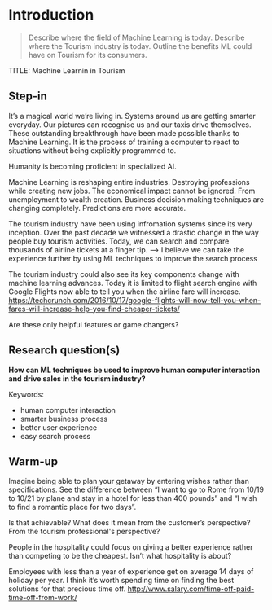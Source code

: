 # Introduction
>Describe where the field of Machine Learning is today.
>Describe where the Tourism industry is today.
>Outline the benefits ML could have on Tourism for its consumers.

TITLE: Machine Learnin in Tourism 

## Step-in
It’s a magical world we’re living in. Systems around us are getting smarter everyday. Our pictures can recognise us and our taxis drive themselves. These outstanding breakthrough have been made possible thanks to Machine Learning. It is the process of training a computer to react to situations without being explicitly programmed to.

Humanity is becoming proficient in specialized AI.

Machine Learning is reshaping entire industries. Destroying professions while creating new jobs. The economical impact cannot be ignored. From unemployment to wealth creation. Business decision making techniques are changing completely. Predictions are more accurate.

The tourism industry have been using infromation systems since its very inception. Over the past decade we witnessed a drastic change in the way people buy tourism activities. Today, we can search and compare thousands of airline tickets at a finger tip.
--> I believe we can take the experience further by using ML techniques to improve the search process

The tourism industry could also see its key components change with machine learning advances. Today it is limited to flight search engine with Google Flights now able to tell you when the airline fare will increase.
https://techcrunch.com/2016/10/17/google-flights-will-now-tell-you-when-fares-will-increase-help-you-find-cheaper-tickets/

Are these only helpful features or game changers?

## Research question(s)
**How can ML techniques be used to improve human computer interaction and drive sales in the tourism industry?**

Keywords:
* human computer interaction
* smarter business process
* better user experience
* easy search process


## Warm-up
Imagine being able to plan your getaway by entering wishes rather than specifications. See the difference between “I want to go to Rome from 10/19 to 10/21 by plane and stay in a hotel for less than 400 pounds” and “I wish to find a romantic place for two days”.

Is that achievable? What does it mean from the customer’s perspective? From the tourism professional's perspective?

People in the hospitality could focus on giving a better experience rather than competing to be the cheapest. Isn’t what hospitality is about?

Employees with less than a year of experience get on average 14 days of holiday per year. I think it’s worth spending time on finding the best solutions for that precious time off.
http://www.salary.com/time-off-paid-time-off-from-work/

